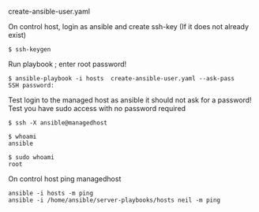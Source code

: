 create-ansible-user.yaml

On control host, login as ansible and create ssh-key (If it does not already exist)
```
$ ssh-keygen
```
Run playbook ; enter root password!
```
$ ansible-playbook -i hosts  create-ansible-user.yaml --ask-pass
SSH password:
````

Test login to the managed host as ansible it should not ask for a password! 
Test you have sudo access with no password required
```
$ ssh -X ansible@managedhost

$ whoami
ansible

$ sudo whoami
root
```
On control host ping managedhost
```
ansible -i hosts -m ping
ansible -i /home/ansible/server-playbooks/hosts neil -m ping 
```
